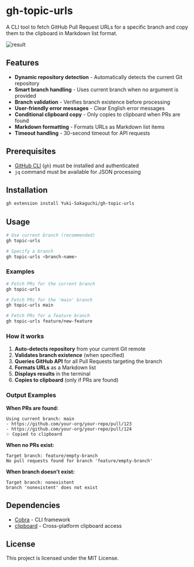 # gh-topic-urls

A CLI tool to fetch GitHub Pull Request URLs for a specific branch and copy them to the clipboard in Markdown list format.

![result](https://github.com/user-attachments/assets/5e64d4e8-eec8-43fa-a1be-a654a158b66a)


## Features

- **Dynamic repository detection** - Automatically detects the current Git repository
- **Smart branch handling** - Uses current branch when no argument is provided
- **Branch validation** - Verifies branch existence before processing
- **User-friendly error messages** - Clear English error messages
- **Conditional clipboard copy** - Only copies to clipboard when PRs are found
- **Markdown formatting** - Formats URLs as Markdown list items
- **Timeout handling** - 30-second timeout for API requests

## Prerequisites

- [GitHub CLI](https://cli.github.com/) (`gh`) must be installed and authenticated
- `jq` command must be available for JSON processing

## Installation

```bash
gh extension install Yuki-Sakaguchi/gh-topic-urls
```

## Usage

```bash
# Use current branch (recommended)
gh topic-urls

# Specify a branch
gh topic-urls <branch-name>
```

### Examples

```bash
# Fetch PRs for the current branch
gh topic-urls

# Fetch PRs for the 'main' branch
gh topic-urls main

# Fetch PRs for a feature branch
gh topic-urls feature/new-feature
```

### How it works

1. **Auto-detects repository** from your current Git remote
2. **Validates branch existence** (when specified)
3. **Queries GitHub API** for all Pull Requests targeting the branch
4. **Formats URLs** as a Markdown list
5. **Displays results** in the terminal
6. **Copies to clipboard** (only if PRs are found)

### Output Examples

**When PRs are found:**
```
Using current branch: main
- https://github.com/your-org/your-repo/pull/123
- https://github.com/your-org/your-repo/pull/124
✨ Copied to clipboard
```

**When no PRs exist:**
```
Target branch: feature/empty-branch
No pull requests found for branch 'feature/empty-branch'
```

**When branch doesn't exist:**
```
Target branch: nonexistent
branch 'nonexistent' does not exist
```

## Dependencies

- [Cobra](https://github.com/spf13/cobra) - CLI framework
- [clipboard](https://github.com/atotto/clipboard) - Cross-platform clipboard access

## License

This project is licensed under the MIT License.
